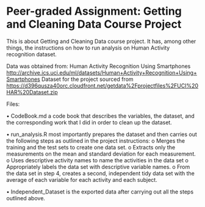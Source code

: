 # Peer-graded Assignment: Getting and Cleaning Data Course Project
This is about Getting and Cleaning Data course project. It has, among other things, the instructions on how to run analysis on Human Activity recognition dataset. 

Data was obtained from: Human Activity Recognition Using Smartphones http://archive.ics.uci.edu/ml/datasets/Human+Activity+Recognition+Using+Smartphones
Dataset for the project sourced from https://d396qusza40orc.cloudfront.net/getdata%2Fprojectfiles%2FUCI%20HAR%20Dataset.zip

Files:

•	CodeBook.md a code book that describes the variables, the dataset, and the corresponding work that I did in order to clean up the dataset.

•	run_analysis.R most importantly prepares the dataset and then carries out the following steps as outlined in the project instructions:
o	Merges the training and the test sets to create one data set.
o	Extracts only the measurements on the mean and standard deviation for each measurement.
o	Uses descriptive activity names to name the activities in the data set
o	Appropriately labels the data set with descriptive variable names.
o	From the data set in step 4, creates a second, independent tidy data set with the average of each variable for each activity and each subject.

•	Independent_Dataset is the exported data after carrying out all the steps outlined above.

